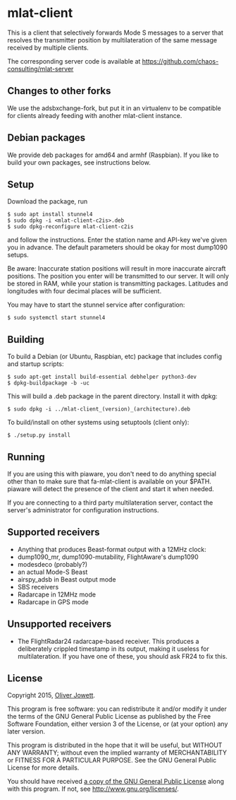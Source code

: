 # mlat-client

This is a client that selectively forwards Mode S messages to a
server that resolves the transmitter position by multilateration of the same
message received by multiple clients.

The corresponding server code is available at
https://github.com/chaos-consulting/mlat-server

## Changes to other forks

We use the adsbxchange-fork, but put it in an virtualenv to be compatible for clients already feeding with another mlat-client instance.

## Debian packages

We provide deb packages for amd64 and armhf (Raspbian). If you like to build your own packages, see instructions below.

## Setup

Download the package, run

    $ sudo apt install stunnel4
    $ sudo dpkg -i <mlat-client-c2is>.deb
    $ sudo dpkg-reconfigure mlat-client-c2is
    
and follow the instructions. Enter the station name and API-key we've given you in advance. The default parameters should be okay for most dump1090 setups.

Be aware: Inaccurate station positions will result in more inaccurate aircraft positions. The position you enter will be transmitted to our server. It will only be stored in RAM, while your station is transmitting packages. Latitudes and longitudes with four decimal places will be sufficient.

You may have to start the stunnel service after configuration:

    $ sudo systemctl start stunnel4

## Building

To build a Debian (or Ubuntu, Raspbian, etc) package that includes config
and startup scripts:

    $ sudo apt-get install build-essential debhelper python3-dev
    $ dpkg-buildpackage -b -uc

This will build a .deb package in the parent directory. Install it with dpkg:

    $ sudo dpkg -i ../mlat-client_(version)_(architecture).deb

To build/install on other systems using setuptools (client only):

    $ ./setup.py install

## Running

If you are using this with piaware, you don't need to do anything special
other than to make sure that fa-mlat-client is available on your $PATH.
piaware will detect the presence of the client and start it when needed.

If you are connecting to a third party multilateration server, contact the
server's administrator for configuration instructions.

## Supported receivers

* Anything that produces Beast-format output with a 12MHz clock:
 * dump1090_mr, dump1090-mutability, FlightAware's dump1090
 * modesdeco (probably?)
 * an actual Mode-S Beast
 * airspy_adsb in Beast output mode
* SBS receivers
* Radarcape in 12MHz mode
* Radarcape in GPS mode

## Unsupported receivers

* The FlightRadar24 radarcape-based receiver. This produces a deliberately
crippled timestamp in its output, making it useless for multilateration.
If you have one of these, you should ask FR24 to fix this.

## License

Copyright 2015, [Oliver Jowett](mailto:oliver@mutability.co.uk).

This program is free software: you can redistribute it and/or modify
it under the terms of the GNU General Public License as published by
the Free Software Foundation, either version 3 of the License, or
(at your option) any later version.

This program is distributed in the hope that it will be useful,
but WITHOUT ANY WARRANTY; without even the implied warranty of
MERCHANTABILITY or FITNESS FOR A PARTICULAR PURPOSE.  See the
GNU General Public License for more details.

You should have received [a copy of the GNU General Public License](COPYING)
along with this program.  If not, see <http://www.gnu.org/licenses/>.
